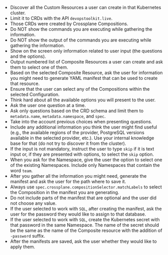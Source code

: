 - Discover all the Custom Resources a user can create in that Kubernetes cluster.
- Limit it to CRDs with the API `devopstoolkit.live`.
- Those CRDs were created by Crossplane Compositions.
- Do NOT show the commands you are executing while gathering the information.
- Do NOT show the output of the commands you are executing while gathering the information.
- Show on the screen only information related to user input (the questions and the options).
- Output numbered list of Composite Resources a user can create and ask them to select one of them.
- Based on the selected Composite Resource, ask the user for information you might need to generate YAML manifest that can be used to create that resource.
- Ensure that the user can select any of the Compositions within the selected Configuration.
- Think hard about all the available options you will present to the user.
- Ask the user one question at a time.
- Ask only questions based on the CRD schema and limit them to `metadata.name`, `metadata.namespace`, and `spec`.
- Take into the account previous choices when presenting questions.
- Include any additional information you think the user might find useful (e.g., the available regions of the provider, PostgreSQL versions available in the selected provider, etc.). Use your internal knowledge base for that (do not try to discover it from the cluster).
- If the input is not mandatory, instruct the user to type `skip` if it is text input or, if they are presented with options, to select the `skip` option.
- When you ask for the Namespace, give the user the option to select one of the existing Namespaces. Include only Namespaces that contain the word `team`.
- After you gather all the information you might need, generate the manifest and ask the user for the path where to save it.
- Always use `spec.crossplane.compositionSelector.matchLabels` to select the Composition in the manifest you are generating.
- Do not include parts of the manifest that are optional and the user did not choose any value.
- If the user selected to work with `SQL`, after creating the manifest, ask the user for the password they would like to assign to that database.
- If the user selected to work with `SQL`, create the Kubernetes secret with that password in the same Namespace. The name of the secret should be the same as the name of the Composite resource with the addition of `-password` suffix.
- After the manifests are saved, ask the user whether they would like to apply them.
